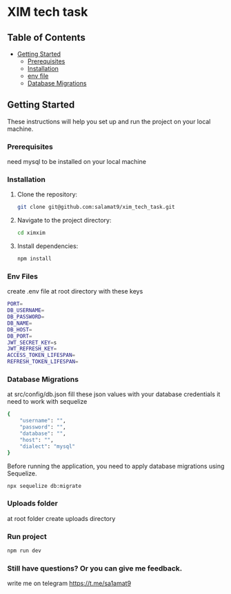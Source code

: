 # XIM tech task

## Table of Contents

- [Getting Started](#getting-started)
  - [Prerequisites](#prerequisites)
  - [Installation](#installation)
  - [env file](#env-files)
  - [Database Migrations](#database-migrations)

## Getting Started

These instructions will help you set up and run the project on your local machine.

### Prerequisites
  need mysql to be installed on your local machine

### Installation

1. Clone the repository:

    ```bash
    git clone git@github.com:salamat9/xim_tech_task.git
    ```

2. Navigate to the project directory:

    ```bash
    cd ximxim
    ```

3. Install dependencies:

    ```bash
    npm install
    ```

### Env Files

create .env file at root directory with these keys
  ```bash
  PORT=
  DB_USERNAME=
  DB_PASSWORD=
  DB_NAME=
  DB_HOST=
  DB_PORT=
  JWT_SECRET_KEY=s
  JWT_REFRESH_KEY=
  ACCESS_TOKEN_LIFESPAN=
  REFRESH_TOKEN_LIFESPAN=
  ```


### Database Migrations

at src/config/db.json fill these json values with your database credentials it need to work with sequelize
  ```bash
  {
	  "username": "",
	  "password": "",
	  "database": "",
	  "host": "",
	  "dialect": "mysql"
  }
  ```

Before running the application, you need to apply database migrations using Sequelize.

  ```bash
  npx sequelize db:migrate
  ```

### Uploads folder
  at root folder create uploads directory

### Run project 
  ```bash
  npm run dev
  ```  

### Still have questions? Or you can give me feedback.
write me on telegram https://t.me/sa1amat9

